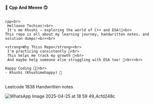 <!DOCTYPE html>
<html lang="en">
<head>
  <meta charset="UTF-8">
  
</head>
<body>

  <p>
    🍃 <strong>Cpp And Meeee 🙃</strong><br><br>

    cpp<br>
     Helloooo Techies!<br>
     It's me Khushi – exploring the world of C++ and DSA!🤌<br>
    This repo is all about my learning journey, handwritten notes, and solution dumps!<br><br>

    <strong>Why Thiss Repo</strong><br>
     I'm practicing consistently 💪<br>
     This helps me track my growth 🌱<br>
     And maybe help someone else struggling with DSA too! 🤝<br><br>

    Happy Coding 🍃💗<br>
    - Khushi (Khushimehappy) 🌸
  </p>

</body>
</html>

<br> Leetcode 1838 Handwritten notes 

![WhatsApp Image 2025-04-25 at 18 59 49_4cfd248c](https://github.com/user-attachments/assets/b6560fbc-3f91-41df-bb03-b4b9d4134849)

